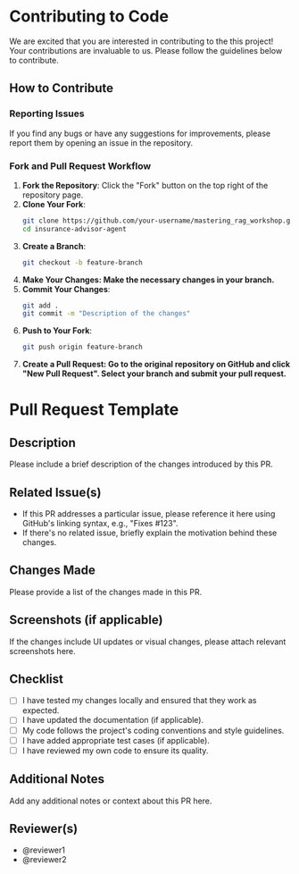# Contributing to Code

We are excited that you are interested in contributing to the this project! Your contributions are invaluable to us. Please follow the guidelines below to contribute.

## How to Contribute

### Reporting Issues
If you find any bugs or have any suggestions for improvements, please report them by opening an issue in the repository.

### Fork and Pull Request Workflow
1. **Fork the Repository**: Click the "Fork" button on the top right of the repository page.
2. **Clone Your Fork**:
   ```sh
   git clone https://github.com/your-username/mastering_rag_workshop.git
   cd insurance-advisor-agent

3. **Create a Branch**:
   ```sh
   git checkout -b feature-branch

4. **Make Your Changes: Make the necessary changes in your branch.**
5. **Commit Your Changes**:
   ```sh
   git add .
   git commit -m "Description of the changes"

6. **Push to Your Fork**:
   ```sh
   git push origin feature-branch

7. **Create a Pull Request: Go to the original repository on GitHub and click "New Pull Request". Select your branch and submit your pull request.**

# Pull Request Template

## Description
Please include a brief description of the changes introduced by this PR.

## Related Issue(s)
- If this PR addresses a particular issue, please reference it here using GitHub's linking syntax, e.g., "Fixes #123".
- If there's no related issue, briefly explain the motivation behind these changes.

## Changes Made
Please provide a list of the changes made in this PR.

## Screenshots (if applicable)
If the changes include UI updates or visual changes, please attach relevant screenshots here.

## Checklist
- [ ] I have tested my changes locally and ensured that they work as expected.
- [ ] I have updated the documentation (if applicable).
- [ ] My code follows the project's coding conventions and style guidelines.
- [ ] I have added appropriate test cases (if applicable).
- [ ] I have reviewed my own code to ensure its quality.

## Additional Notes
Add any additional notes or context about this PR here.

## Reviewer(s)
- @reviewer1
- @reviewer2